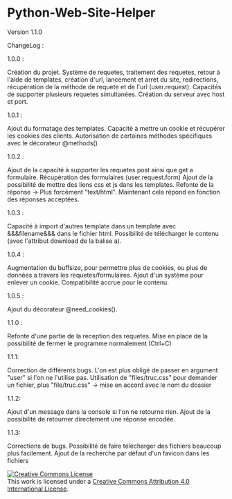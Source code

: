 # Python-Web-Site-Helper

Version 1.1.0

ChangeLog : 

1.0.0 :

Création du projet.
Système de requetes, traitement des requetes, retour à l'aide de templates, création d'url, lancement et arret du site, redirections, récupération de la méthode de requete et de l'url (user.request).
Capacités de supporter plusieurs requetes simultanées.
Création du serveur avec host et port.

1.0.1 :

Ajout du formatage des templates.
Capacité à mettre un cookie et récupérer les cookies des clients.
Autorisation de certaines méthodes spécifiques avec le décorateur @methods()


1.0.2 :

Ajout de la capacité à supporter les requetes post ainsi que get a formulaire.
Récupération des formulaires (user.request.form)
Ajout de la possibilité de mettre des liens css et js dans les templates.
Refonte de la réponse -> Plus forcément "text/html".
Maintenant cela répond en fonction des réponses acceptées.

1.0.3 :

Capacité à import d'autres template dans un template avec &&&filename&&& dans le fichier html.
Possibilité de télécharger le contenu (avec l'attribut download de la balise a).

1.0.4 :

Augmentation du buffsize, pour permettre plus de cookies, ou plus de données a travers les requetes/formulaires.
Ajout d'un système pour enlever un cookie.
Compatibilité accrue pour le contenu.

1.0.5 :

Ajout du décorateur @need_cookies().

1.1.0 :

Refonte d'une partie de la reception des requetes. Mise en place de la possibilité de fermer le programme normalement (Ctrl+C)

1.1.1:

Correction de différents bugs. L'on est plus obligé de passer en argument "user" si l'on ne l'utilise pas. Utilisation de "files/truc.css" pour demander un fichier, plus "file/truc.css" -> mise en accord avec le nom du dossier

1.1.2:

Ajout d'un message dans la console si l'on ne retourne rien. Ajout de la possibilité de retourner directement une réponse encodée.

1.1.3:

Corrections de bugs. Possibilité de faire télécharger des fichiers beaucoup plus facilement. Ajout de la recherche par défaut d'un favicon dans les fichiers



<a rel="license" href="http://creativecommons.org/licenses/by/4.0/"><img alt="Creative Commons License" style="border-width:0" src="https://i.creativecommons.org/l/by/4.0/88x31.png" /></a><br />This work is licensed under a <a rel="license" href="http://creativecommons.org/licenses/by/4.0/">Creative Commons Attribution 4.0 International License</a>.
